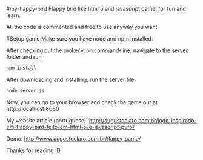 #my-flappy-bird
Flappy bird like html 5 and javascript game, for fun and learn.

All the code is commented and free to use anyway you want.

#Setup game
Make sure you have node and npm installed.

After checking out the prokecy, on command-line, navigate to the server folder and run

```sh
npm install
```
After downloading and installing, run the server file:

```sh
node server.js
```

Now, you can go to your browser and check the game out at http://localhost:8080

My website article (portuguese): http://augustoclaro.com.br/jogo-inspirado-em-flappy-bird-feito-em-html-5-e-javascript-puro/

Demo: http://www.augustoclaro.com.br/flappy-game/

Thanks for reading :D
